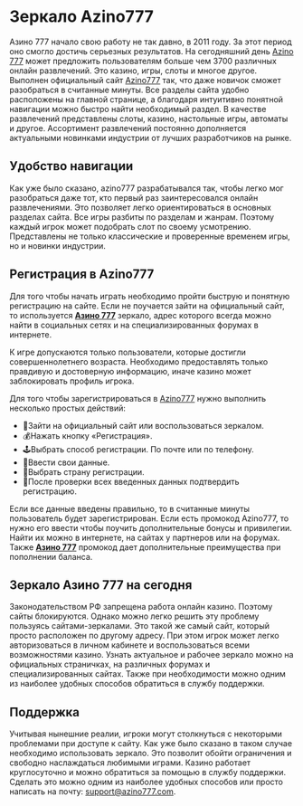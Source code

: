 # Зеркало Azino777

Азино 777 начало свою работу не так давно, в 2011 году. За этот период оно смогло достичь серьезных результатов. На сегодняшний день [Azino 777](https://azino.mobi/prime) может предложить пользователям больше чем 3700 различных онлайн развлечений. Это казино, игры, слоты и многое другое. Выполнен официальный сайт [Azino777](https://azino.mobi/prime) так, что даже новичок сможет разобраться в считанные минуты. Все разделы сайта удобно расположены на главной странице, а благодаря интуитивно понятной навигации можно быстро найти необходимый раздел. В качестве развлечений представлены слоты, казино, настольные игры, автоматы и другое. Ассортимент развлечений постоянно дополняется актуальными новинками индустрии от лучших разработчиков на рынке.

## Удобство навигации

Как уже было сказано, azino777 разрабатывался так, чтобы легко мог разобраться даже тот, кто первый раз заинтересовался онлайн развлечениями. Это позволяет легко ориентироваться в основных разделах сайта. Все игры разбиты по разделам и жанрам. Поэтому каждый игрок может подобрать слот по своему усмотрению. Представлены не только классические и проверенные временем игры, но и новинки индустрии.

## Регистрация в Azino777

Для того чтобы начать играть необходимо пройти быструю и понятную регистрацию на сайте. Если не поучается зайти на официальный сайт, то используется **[Азино 777](https://azino.mobi/prime)** зеркало, адрес которого всегда можно найти в социальных сетях и на специализированных форумах в интернете.

К игре допускаются только пользователи, которые достигли совершеннолетнего возраста. Необходимо предоставлять только правдивую и достоверную информацию, иначе казино может заблокировать профиль игрока.

Для того чтобы зарегистрироваться в [Azino777](https://azino.mobi/prime) нужно выполнить несколько простых действий:

- 🎲Зайти на официальный сайт или воспользоваться зеркалом.
- 💰Нажать кнопку «Регистрация».
- 🕹️Выбрать способ регистрации. По почте или по телефону.
- 🚀Ввести свои данные.
- 🎰Выбрать страну регистрации.
- 🎲После проверки всех введенных данных подтвердить регистрацию.

Если все данные введены правильно, то в считанные минуты пользователь будет зарегистрирован. Если есть промокод Azino777, то нужно его ввести чтобы поучить дополнительные бонусы и привилегии. Найти их можно в интернете, на сайтах у партнеров или на форумах. Также **[Азино 777](https://azino.mobi/prime)** промокод дает дополнительные преимущества при пополнении баланса.

## Зеркало Азино 777 на сегодня

Законодательством РФ запрещена работа онлайн казино. Поэтому сайты блокируются. Однако можно легко решить эту проблему пользуясь сайтами-зеркалами. Это такой же самый сайт, который просто расположен по другому адресу. При этом игрок может легко авторизоваться в личном кабинете и воспользоваться всеми возможностями казино. Узнать актуальное и рабочее зеркало можно на официальных страничках, на различных форумах и специализированных сайтах. Также при необходимости можно одним из наиболее удобных способов обратиться в службу поддержки.

## Поддержка

Учитывая нынешние реалии, игроки могут столкнуться с некоторыми проблемами при доступе к сайту. Как уже было сказано в таком случае необходимо использовать зеркало. Это позволит обойти ограничения и свободно наслаждаться любимыми играми. Казино работает круглосуточно и можно обратиться за помощью в службу поддержки. Сделать это можно одним из наиболее удобных способов или просто написать на почту: support@azino777.com.
